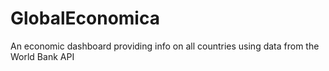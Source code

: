 # GlobalEconomica
An economic dashboard providing info on all countries using data from the World Bank API
